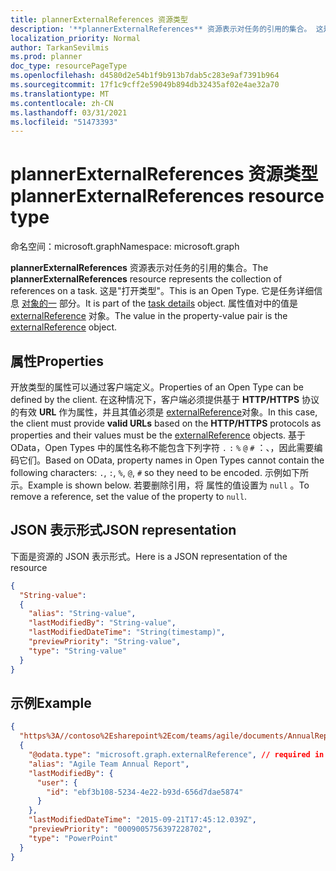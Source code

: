```yaml
---
title: plannerExternalReferences 资源类型
description: '**plannerExternalReferences** 资源表示对任务的引用的集合。 这是"打开类型"。 它是任务详细信息对象的一部分。 属性值对中的值是 externalReference 对象。'
localization_priority: Normal
author: TarkanSevilmis
ms.prod: planner
doc_type: resourcePageType
ms.openlocfilehash: d4580d2e54b1f9b913b7dab5c283e9af7391b964
ms.sourcegitcommit: 17f1c9cff2e59049b894db32435af02e4ae32a70
ms.translationtype: MT
ms.contentlocale: zh-CN
ms.lasthandoff: 03/31/2021
ms.locfileid: "51473393"
---
```

# <a name="plannerexternalreferences-resource-type"></a><span data-ttu-id="743db-106">plannerExternalReferences 资源类型</span><span class="sxs-lookup"><span data-stu-id="743db-106">plannerExternalReferences resource type</span></span>

<span data-ttu-id="743db-107">命名空间：microsoft.graph</span><span class="sxs-lookup"><span data-stu-id="743db-107">Namespace: microsoft.graph</span></span>

<span data-ttu-id="743db-108">**plannerExternalReferences** 资源表示对任务的引用的集合。</span><span class="sxs-lookup"><span data-stu-id="743db-108">The **plannerExternalReferences** resource represents the collection of references on a task.</span></span> <span data-ttu-id="743db-109">这是"打开类型"。</span><span class="sxs-lookup"><span data-stu-id="743db-109">This is an Open Type.</span></span> <span data-ttu-id="743db-110">它是任务详细信息 [对象的一](plannertaskdetails.md) 部分。</span><span class="sxs-lookup"><span data-stu-id="743db-110">It is part of the [task details](plannertaskdetails.md) object.</span></span> <span data-ttu-id="743db-111">属性值对中的值是 [externalReference](plannerexternalreference.md) 对象。</span><span class="sxs-lookup"><span data-stu-id="743db-111">The value in the property-value pair is the [externalReference](plannerexternalreference.md) object.</span></span>


## <a name="properties"></a><span data-ttu-id="743db-112">属性</span><span class="sxs-lookup"><span data-stu-id="743db-112">Properties</span></span>
<span data-ttu-id="743db-113">开放类型的属性可以通过客户端定义。</span><span class="sxs-lookup"><span data-stu-id="743db-113">Properties of an Open Type can be defined by the client.</span></span> <span data-ttu-id="743db-114">在这种情况下，客户端必须提供基于 **HTTP/HTTPS** 协议的有效 **URL** 作为属性，并且其值必须是 [externalReference](plannerexternalreference.md)对象。</span><span class="sxs-lookup"><span data-stu-id="743db-114">In this case, the client must provide **valid URLs** based on the **HTTP/HTTPS** protocols as properties and their values must be the [externalReference](plannerexternalreference.md) objects.</span></span> <span data-ttu-id="743db-115">基于 OData，Open Types 中的属性名称不能包含下列字符 `.` `:` `%` `@` `#` ：、，因此需要编码它们。</span><span class="sxs-lookup"><span data-stu-id="743db-115">Based on OData, property names in Open Types cannot contain the following characters: `.`, `:`, `%`, `@`, `#` so they need to be encoded.</span></span> <span data-ttu-id="743db-116">示例如下所示。</span><span class="sxs-lookup"><span data-stu-id="743db-116">Example is shown below.</span></span> <span data-ttu-id="743db-117">若要删除引用，将 属性的值设置为 `null` 。</span><span class="sxs-lookup"><span data-stu-id="743db-117">To remove a reference, set the value of the property to `null`.</span></span>

## <a name="json-representation"></a><span data-ttu-id="743db-118">JSON 表示形式</span><span class="sxs-lookup"><span data-stu-id="743db-118">JSON representation</span></span>

<span data-ttu-id="743db-119">下面是资源的 JSON 表示形式。</span><span class="sxs-lookup"><span data-stu-id="743db-119">Here is a JSON representation of the resource</span></span>

<!-- {
  "blockType": "resource",
  "openType": true,
  "optionalProperties": [ "String-value" ],
  "@odata.type": "microsoft.graph.plannerExternalReferences"
}-->


```json
{
  "String-value":
  {
    "alias": "String-value",
    "lastModifiedBy": "String-value",
    "lastModifiedDateTime": "String(timestamp)",
    "previewPriority": "String-value",
    "type": "String-value"
  }
}
```

## <a name="example"></a><span data-ttu-id="743db-120">示例</span><span class="sxs-lookup"><span data-stu-id="743db-120">Example</span></span>

```json
{
  "https%3A//contoso%2Esharepoint%2Ecom/teams/agile/documents/AnnualReport%2Epptx":
  {
    "@odata.type": "microsoft.graph.externalReference", // required in PATCH requests to edit the references on a task
    "alias": "Agile Team Annual Report",
    "lastModifiedBy": {
      "user": {
        "id": "ebf3b108-5234-4e22-b93d-656d7dae5874"
      }
    },
    "lastModifiedDateTime": "2015-09-21T17:45:12.039Z",
    "previewPriority": "0009005756397228702",
    "type": "PowerPoint"
  }
}

```

<!-- uuid: 8fcb5dbc-d5aa-4681-8e31-b001d5168d79
2015-10-25 14:57:30 UTC -->
<!-- {
  "type": "#page.annotation",
  "description": "plannerExternalReferences resource",
  "keywords": "",
  "section": "documentation",
  "tocPath": ""
}-->

